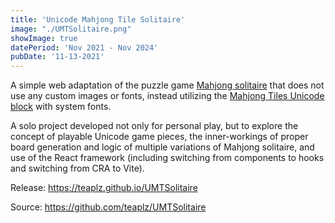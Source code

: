 ```yaml
---
title: 'Unicode Mahjong Tile Solitaire'
image: "./UMTSolitaire.png"
showImage: true
datePeriod: 'Nov 2021 - Nov 2024'
pubDate: '11-13-2021'
---
```


A simple web adaptation of the puzzle game [Mahjong solitaire](https://en.wikipedia.org/wiki/Mahjong_solitaire) that does not use any custom images or fonts, instead utilizing the [Mahjong Tiles Unicode block](https://en.wikipedia.org/wiki/Mahjong_Tiles_(Unicode_block)) with system fonts.

A solo project developed not only for personal play, but to explore the concept of playable Unicode game pieces, the inner-workings of proper board generation and logic of multiple variations of Mahjong solitaire, and use of the React framework (including switching from components to hooks and switching from CRA to Vite).

Release: https://teaplz.github.io/UMTSolitaire

Source: https://github.com/teaplz/UMTSolitaire
